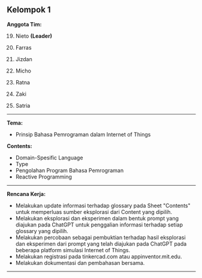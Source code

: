 ## Kelompok 1

**Anggota Tim:**

19. Nieto **(Leader)**

06. Farras

11. Jizdan

13. Micho

22. Ratna

32. Zaki

26. Satria

---

**Tema:**
- Prinsip Bahasa Pemrograman dalam Internet of Things

**Contents:**
- Domain-Spesific Language
- Type
- Pengolahan Program Bahasa Pemrograman
- Reactive Programming

---

**Rencana Kerja:**
- Melakukan update informasi terhadap glossary pada Sheet "Contents" untuk memperluas sumber eksplorasi dari Content yang dipilih.
- Melakukan eksplorasi dan eksperimen dalam bentuk prompt yang diajukan pada ChatGPT untuk penggalian informasi terhadap setiap glossary yang dipilih.
- Melakukan percobaan sebagai pembuktian terhadap hasil eksplorasi dan eksperimen dari prompt yang telah diajukan pada ChatGPT pada beberapa platform simulasi Internet of Things.
- Melakukan registrasi pada tinkercad.com atau appinventor.mit.edu.
- Melakukan dokumentasi dan pembahasan bersama.

---
